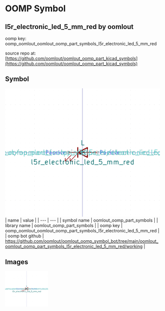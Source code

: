 # OOMP Symbol  
## l5r_electronic_led_5_mm_red  by oomlout  
  
oomp key: oomp_oomlout_oomlout_oomp_part_symbols_l5r_electronic_led_5_mm_red  
  
source repo at: [https://github.com/oomlout/oomlout_oomp_part_kicad_symbols](https://github.com/oomlout/oomlout_oomp_part_kicad_symbols)  
## Symbol  
  
[![working.png](working_600.png)](working.png)  
| name | value | 
| --- | --- | 
| symbol name | oomlout_oomp_part_symbols | 
| library name | oomlout_oomp_part_symbols | 
| oomp key | oomp_oomlout_oomlout_oomp_part_symbols_l5r_electronic_led_5_mm_red | 
| oomp bot github | https://github.com/oomlout/oomlout_oomp_symbol_bot/tree/main/oomlout_oomlout_oomp_part_symbols_l5r_electronic_led_5_mm_red/working | 
## Images  
  
[![working.png](working_140.png)](working.png)  
